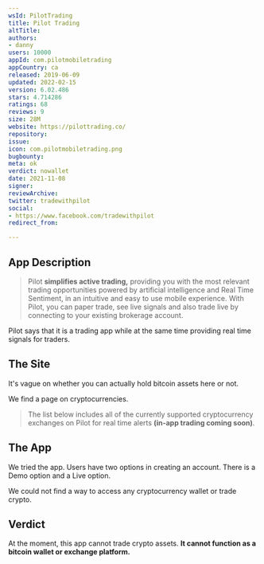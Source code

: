 ```yaml
---
wsId: PilotTrading
title: Pilot Trading
altTitle: 
authors:
- danny
users: 10000
appId: com.pilotmobiletrading
appCountry: ca
released: 2019-06-09
updated: 2022-02-15
version: 6.02.486
stars: 4.714286
ratings: 68
reviews: 9
size: 28M
website: https://pilottrading.co/
repository: 
issue: 
icon: com.pilotmobiletrading.png
bugbounty: 
meta: ok
verdict: nowallet
date: 2021-11-08
signer: 
reviewArchive: 
twitter: tradewithpilot
social:
- https://www.facebook.com/tradewithpilot
redirect_from: 

---
```


## App Description

> Pilot **simplifies active trading,** providing you with the most relevant trading opportunities powered by artificial intelligence and Real Time Sentiment, in an intuitive and easy to use mobile experience. With Pilot, you can paper trade, see live signals and also trade live by connecting to your existing brokerage account.

Pilot says that it is a trading app while at the same time providing real time signals for traders.

## The Site

It's vague on whether you can actually hold bitcoin assets here or not.

We find a page on cryptocurrencies.

> The list below includes all of the currently supported cryptocurrency exchanges on Pilot for real time alerts **(in-app trading coming soon)**. 

## The App

We tried the app. Users have two options in creating an account. There is a Demo option and a Live option.

We could not find a way to access any cryptocurrency wallet or trade crypto.

## Verdict

At the moment, this app cannot trade crypto assets. **It cannot function as a bitcoin wallet or exchange platform.**
